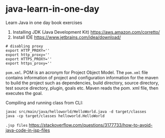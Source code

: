 # java-learn-in-one-day
Learn Java in one day book exercises

1. Installing JDK (Java Development Kit) https://aws.amazon.com/corretto/
2. Install IDE https://www.jetbrains.com/idea/download/

```
# disabling proxy
export HTTP_PROXY=''
export http_proxy=''
export HTTPS_PROXY=''
export https_proxy=''
```

`pom.xml`. POM is an acronym for Project Object Model. The `pom.xml` file contains information of project and configuration information for the maven to build the project such as dependencies, build directory, source directory, test source directory, plugin, goals etc. Maven reads the pom. xml file, then executes the goal.

Compiling and running class from CLI: 

```
javac src/main/java/helloworld/HelloWorld.java -d target/classes
java -cp target/classes helloworld.HelloWorld
```

`.jsp files` https://stackoverflow.com/questions/3177733/how-to-avoid-java-code-in-jsp-files
